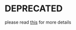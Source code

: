 # DEPRECATED

please read [this](http://debris.gitbooks.io/ethchange/content/sections/environment_test.html) for more details
